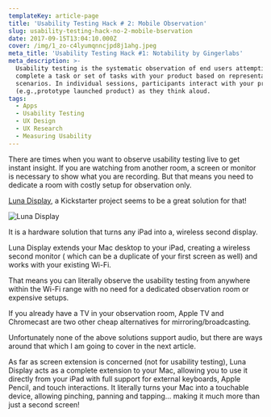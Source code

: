```yaml
---
templateKey: article-page
title: 'Usability Testing Hack # 2: Mobile Observation'
slug: usability-testing-hack-no-2-mobile-bservation
date: 2017-09-15T13:04:10.000Z
cover: /img/1_zo-c4lyumqnncjpd8j1ahg.jpeg
meta_title: 'Usability Testing Hack #1: Notability by Gingerlabs'
meta_description: >-
  Usability testing is the systematic observation of end users attempting to
  complete a task or set of tasks with your product based on representative
  scenarios. In individual sessions, participants interact with your product
  (e.g.,prototype launched product) as they think aloud.
tags:
  - Apps
  - Usability Testing
  - UX Design
  - UX Research
  - Measuring Usability
---
```



There are times when you want to observe usability testing live to get instant insight. If you are watching from another room, a screen or monitor is necessary to show what you are recording. But that means you need to dedicate a room with costly setup for observation only.



[Luna Display](https://www.kickstarter.com/projects/767721702/luna-display), a Kickstarter project seems to be a great solution for that!

![Luna Display](/img/1_0bmthbbea8krlzcaz4lobq.jpeg)

It is a hardware solution that turns any iPad into a, wireless second display.



Luna Display extends your Mac desktop to your iPad, creating a wireless second monitor ( which can be a duplicate of your first screen as well) and works with your existing Wi-Fi.



That means you can literally observe the usability testing from anywhere within the Wi-Fi range with no need for a dedicated observation room or expensive setups.



If you already have a TV in your observation room, Apple TV and Chromecast are two other cheap alternatives for mirroring/broadcasting.



Unfortunately none of the above solutions support audio, but there are ways around that which I am going to cover in the next article.



As far as screen extension is concerned (not for usability testing), Luna Display acts as a complete extension to your Mac, allowing you to use it directly from your iPad with full support for external keyboards, Apple Pencil, and touch interactions. It literally turns your Mac into a touchable device, allowing pinching, panning and tapping… making it much more than just a second screen!
